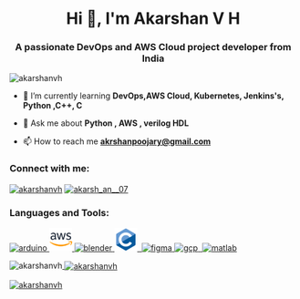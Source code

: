 <h1 align="center">Hi 👋, I'm Akarshan V H</h1>
<h3 align="center">A passionate DevOps and AWS Cloud project developer from India</h3>

<p align="left"> <img src="https://komarev.com/ghpvc/?username=akarshanvh&label=Profile%20views&color=0e75b6&style=flat" alt="akarshanvh" /> </p>

- 🌱 I’m currently learning **DevOps,AWS Cloud, Kubernetes, Jenkins's, Python ,C++, C**

- 💬 Ask me about **Python , AWS , verilog HDL**

- 📫 How to reach me **akrshanpoojary@gmail.com**

<h3 align="left">Connect with me:</h3>
<p align="left">
<a href="[https://linkedin.com/in/akarshanvh](https://www.linkedin.com/in/akarshan-v-h-396239239?utm_source=share&utm_campaign=share_via&utm_content=profile&utm_medium=android_app)" target="blank"><img align="center" src="https://raw.githubusercontent.com/rahuldkjain/github-profile-readme-generator/master/src/images/icons/Social/linked-in-alt.svg" alt="akarshanvh" height="30" width="40" /></a>
<a href="https://instagram.com/akarsh_an" target="blank"><img align="center" src="https://raw.githubusercontent.com/rahuldkjain/github-profile-readme-generator/master/src/images/icons/Social/instagram.svg" alt="akarsh_an__07" height="30" width="40" /></a>
</p>

<h3 align="left">Languages and Tools:</h3>
<p align="left"> <a href="https://www.arduino.cc/" target="_blank" rel="noreferrer"> <img src="https://cdn.worldvectorlogo.com/logos/arduino-1.svg" alt="arduino" width="40" height="40"/> </a> <a href="https://aws.amazon.com" target="_blank" rel="noreferrer"> <img src="https://raw.githubusercontent.com/devicons/devicon/master/icons/amazonwebservices/amazonwebservices-original-wordmark.svg" alt="aws" width="40" height="40"/> </a> <a href="https://www.blender.org/" target="_blank" rel="noreferrer"> <img src="https://download.blender.org/branding/community/blender_community_badge_white.svg" alt="blender" width="40" height="40"/> </a> <a href="https://www.cprogramming.com/" target="_blank" rel="noreferrer"> <img src="https://raw.githubusercontent.com/devicons/devicon/master/icons/c/c-original.svg" alt="c" width="40" height="40"/> </a> <a href="https://www.w3schools.com/css/" target="_blank" rel="noreferrer"> <img  <a href="https://www.figma.com/" target="_blank" rel="noreferrer"> <img src="https://www.vectorlogo.zone/logos/figma/figma-icon.svg" alt="figma" width="40" height="40"/> </a> <a href="https://cloud.google.com" target="_blank" rel="noreferrer"> <img src="https://www.vectorlogo.zone/logos/google_cloud/google_cloud-icon.svg" alt="gcp" width="40" height="40"/> </a> <a href="https://www.w3.org/html/" target="_blank" rel="noreferrer"> <img  href="https://www.mathworks.com/" target="_blank" rel="noreferrer"> <img src="https://upload.wikimedia.org/wikipedia/commons/2/21/Matlab_Logo.png" alt="matlab" width="40" height="40"/> 
<p><img align="left" src="https://github-readme-stats.vercel.app/api/top-langs?username=akarshanvh&show_icons=true&locale=en&layout=compact" alt="akarshanvh" /></p>

<p>&nbsp;<img align="center" src="https://github-readme-stats.vercel.app/api?username=akarshanvh&show_icons=true&locale=en" alt="akarshanvh" /></p>

<p><img align="center" src="https://github-readme-streak-stats.herokuapp.com/?user=akarshanvh&" alt="akarshanvh" /></p>
